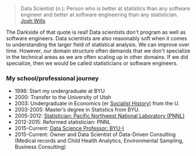 > Data Scientist (n.): Person who is better at statistics than any software engineer and better at software engineering than any statistician. [Josh Wills](https://twitter.com/josh_wills/status/198093512149958656?s=20)

The Darkside of that quote is real!  Data scientists don't program as well as software engineers.  Data scientists are also reasonably soft when it comes to understanding the larger field of statistical analysis. We can improve over time. However, our domain structure often demands that we don't specialize in the technical areas as we are often scaling up in other domains. If we did specialize, then we would be called statisticians or software engineers.

### My school/professional journey

- 1998: Start my undergraduate at BYU
- 2000: Transfer to the University of Utah
- 2003: Undergraduate in Economics (er [Socialist History](https://dailyutahchronicle.com/2018/04/16/us-economics-department-marxist-or-diverse/)) from the U.
- 2003-2005: Master’s degree in Statistics from BYU.
- 2005-2012: [Statistician: Pacific Northwest National Laboratory (PNNL)](https://www.pnnl.gov/computational-mathematics-statistics-0)
- 2012-2015: Reformed statistician: PNNL
- 2015-Current: [Data Science Professor: BYU-I](https://www.byui.edu/mathematics/student-resources/data-science)
- 2015-Current: Owner and Data Scientist of Data-Driven Consulting (Medical records and Child Health Analytics, Environmental Sampling, Business Consulting)
